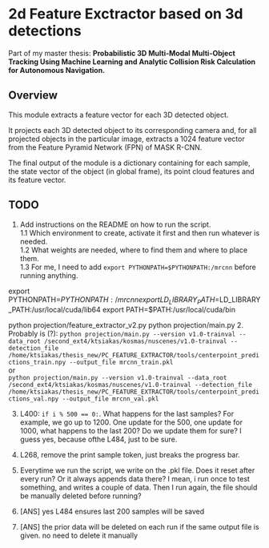 # 2d Feature Exctractor based on 3d detections
Part of my master thesis: **Probabilistic 3D Multi-Modal Multi-Object Tracking Using Machine Learning and Analytic Collision Risk Calculation for Autonomous Navigation.**
## Overview
This module extracts a feature vector for each 3D detected object.

It projects each 3D detected object to its corresponding camera and, for all projected objects in the particular image, extracts a 1024 feature vector from the Feature Pyramid Network (FPN) of MASK R-CNN.


The final output of the module is a dictionary containing for each sample, the state vector of the object (in global frame), its point cloud features and its feature vector.

## TODO
1. Add instructions on the README on how to run the script.  
1.1 Which environment to create, activate it first and then run whatever is needed.  
1.2 What weights are needed, where to find them and where to place them.  
1.3 For me, I need to add `export PYTHONPATH=$PYTHONPATH:/mrcnn` before running anything.

export PYTHONPATH=$PYTHONPATH:/mrcnn
export LD_LIBRARY_PATH=$LD_LIBRARY_PATH:/usr/local/cuda/lib64
export PATH=$PATH:/usr/local/cuda/bin

python projection/feature_extractor_v2.py
python projection/main.py
2. Probably is (?): 
`python projection/main.py --version v1.0-trainval --data_root /second_ext4/ktsiakas/kosmas/nuscenes/v1.0-trainval --detection_file /home/ktsiakas/thesis_new/PC_FEATURE_EXTRACTOR/tools/centerpoint_predictions_train.npy --output_file mrcnn_train.pkl`  
or  
`python projection/main.py --version v1.0-trainval --data_root /second_ext4/ktsiakas/kosmas/nuscenes/v1.0-trainval --detection_file /home/ktsiakas/thesis_new/PC_FEATURE_EXTRACTOR/tools/centerpoint_predictions_val.npy --output_file mrcnn_val.pkl`  

3. L400: `if i % 500 == 0:`. What happens for the last samples? For example, we go up to 1200. One update for the 500, one update for 1000, what happens to the last 200? Do we update them for sure? I guess yes, because ofthe L484, just to be sure. 

4. L268, remove the print sample token, just breaks the progress bar.  

5. Everytime we run the script, we write on the .pkl file. Does it reset after every run? Or it always appends data there? I mean, i run once to test something, and writes a couple of data. Then I run again, the file should be manually deleted before running?

3. [ANS] yes L484 ensures last 200 samples will be saved

5. [ANS] the prior data will be deleted on each run if the same output file is given. no need to delete it manually